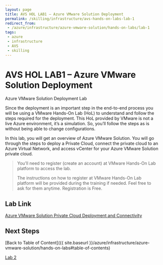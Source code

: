 ```yaml
---
layout: page
title: AVS HOL LAB1 – Azure VMware Solution Deployment
permalink: /skilling/infrastructure/avs-hands-on-labs-lab-1
redirect_from:
 - /azure/infrastructure/azure-vmware-solution/hands-on-labs/lab-1
tags: 
 - azure
 - infrastructure
 - AVS
 - skilling
---
```


# AVS HOL LAB1 – Azure VMware Solution Deployment

Azure VMware Solution Deployment Lab

Since the deployment is an important step in the end-to-end process you will be
using a VMware Hands-On Lab (HoL) to understand and follow the steps required
for the deployment. This HoL provided by VMware is not a live Azure environment,
it’s a simulation. So, you’ll follow the steps as is without being able to
change configurations.

In this lab, you will get an overview of Azure VMware Solution. You will go
through the steps to deploy a Private Cloud, connect the private cloud to an
Azure Virtual Network, and access vCenter for your Azure VMware Solution private
cloud.

> You’ll need to register (create an account) at VMware Hands-On Lab platform
> to access the lab.  
>  
> The instructions on how to register at VMware Hands-On Lab platform will be
> provided during the training if needed. Feel free to ask for them anytime.
> Registration is Free.

## Lab Link

 [Azure VMware Solution Private Cloud Deployment and Connectivity](http://labs.hol.vmware.com/HOL/catalogs/lab/9051)

## Next Steps

[Back to Table of Content]({{ site.baseurl }}/azure/infrastructure/azure-vmware-solution/hands-on-labs#table-of-contents)

[Lab 2](lab-2)

